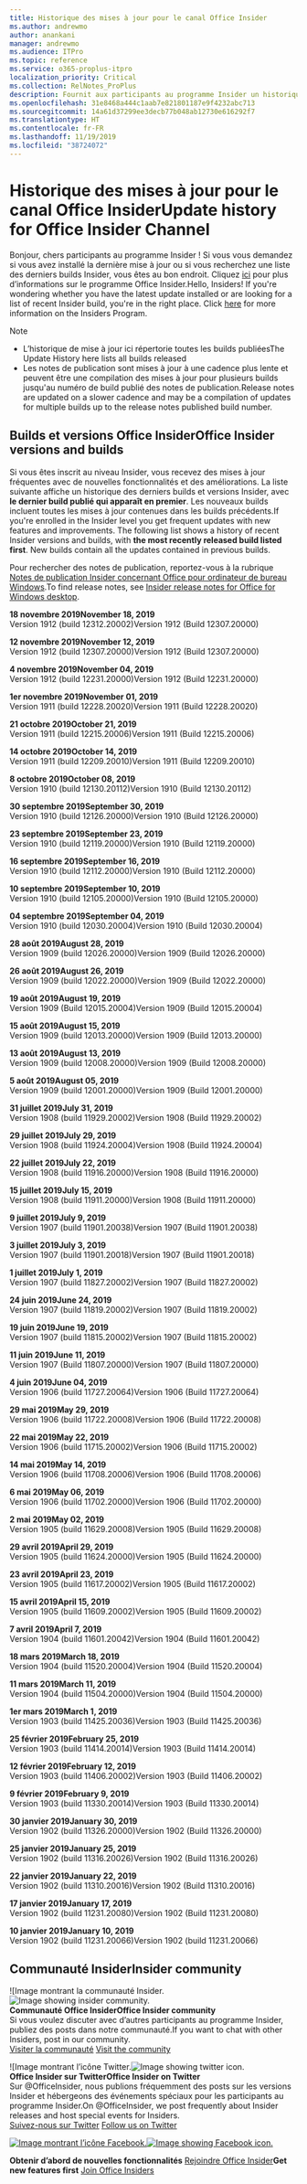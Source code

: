 ```yaml
---
title: Historique des mises à jour pour le canal Office Insider
ms.author: andrewmo
author: anankani
manager: andrewmo
ms.audience: ITPro
ms.topic: reference
ms.service: o365-proplus-itpro
localization_priority: Critical
ms.collection: RelNotes_ProPlus
description: Fournit aux participants au programme Insider un historique des mises à jour pour les versions Canal mensuel Insider Fast pour ordinateur de bureau Windows
ms.openlocfilehash: 31e8468a444c1aab7e821801187e9f4232abc713
ms.sourcegitcommit: 14a61d37299ee3decb77b048ab12730e616292f7
ms.translationtype: HT
ms.contentlocale: fr-FR
ms.lasthandoff: 11/19/2019
ms.locfileid: "38724072"
---
```

# <a name="update-history-for-office-insider-channel"></a><span data-ttu-id="48942-103">Historique des mises à jour pour le canal Office Insider</span><span class="sxs-lookup"><span data-stu-id="48942-103">Update history for Office Insider Channel</span></span>

<span data-ttu-id="48942-p101">Bonjour, chers participants au programme Insider ! Si vous vous demandez si vous avez installé la dernière mise à jour ou si vous recherchez une liste des derniers builds Insider, vous êtes au bon endroit. Cliquez [ici](https://insider.office.com/) pour plus d’informations sur le programme Office Insider.</span><span class="sxs-lookup"><span data-stu-id="48942-p101">Hello, Insiders! If you're wondering whether you have the latest update installed or are looking for a list of recent Insider build, you're in the right place. Click [here](https://insider.office.com/) for more information on the Insiders Program.</span></span>

> [!NOTE]
> - <span data-ttu-id="48942-107">L’historique de mise à jour ici répertorie toutes les builds publiées</span><span class="sxs-lookup"><span data-stu-id="48942-107">The Update History here lists all builds released</span></span>
> - <span data-ttu-id="48942-108">Les notes de publication sont mises à jour à une cadence plus lente et peuvent être une compilation des mises à jour pour plusieurs builds jusqu'au numéro de build publié des notes de publication.</span><span class="sxs-lookup"><span data-stu-id="48942-108">Release notes are updated on a slower cadence and may be a compilation of updates for multiple builds up to the release notes published build number.</span></span>

## <a name="office-insider-versions-and-builds"></a><span data-ttu-id="48942-109">Builds et versions Office Insider</span><span class="sxs-lookup"><span data-stu-id="48942-109">Office Insider versions and builds</span></span>

<span data-ttu-id="48942-p102">Si vous êtes inscrit au niveau Insider, vous recevez des mises à jour fréquentes avec de nouvelles fonctionnalités et des améliorations. La liste suivante affiche un historique des derniers builds et versions Insider, avec **le dernier build publié qui apparaît en premier**. Les nouveaux builds incluent toutes les mises à jour contenues dans les builds précédents.</span><span class="sxs-lookup"><span data-stu-id="48942-p102">If you're enrolled in the Insider level you get frequent updates with new features and improvements. The following list shows a history of recent Insider versions and builds, with **the most recently released build listed first**. New builds contain all the updates contained in previous builds.</span></span>

<span data-ttu-id="48942-113">Pour rechercher des notes de publication, reportez-vous à la rubrique [Notes de publication Insider concernant Office pour ordinateur de bureau Windows](https://docs.microsoft.com/fr-FR/OfficeUpdates/release-notes-office-insider).</span><span class="sxs-lookup"><span data-stu-id="48942-113">To find release notes, see [Insider release notes for Office for Windows desktop](https://docs.microsoft.com/fr-FR/OfficeUpdates/release-notes-office-insider).</span></span>

[//]: # (NE PAS SUPPRIMER)

<span data-ttu-id="48942-115">**18 novembre 2019**</span><span class="sxs-lookup"><span data-stu-id="48942-115">**November 18, 2019**</span></span><br/>
<span data-ttu-id="48942-116">Version 1912 (build 12312.20002)</span><span class="sxs-lookup"><span data-stu-id="48942-116">Version 1912 (Build 12307.20000)</span></span><br/>

<span data-ttu-id="48942-117">**12 novembre 2019**</span><span class="sxs-lookup"><span data-stu-id="48942-117">**November 12, 2019**</span></span><br/>
<span data-ttu-id="48942-118">Version 1912 (build 12307.20000)</span><span class="sxs-lookup"><span data-stu-id="48942-118">Version 1912 (Build 12307.20000)</span></span><br/>

<span data-ttu-id="48942-119">**4 novembre 2019**</span><span class="sxs-lookup"><span data-stu-id="48942-119">**November 04, 2019**</span></span><br/>
<span data-ttu-id="48942-120">Version 1912 (build 12231.20000)</span><span class="sxs-lookup"><span data-stu-id="48942-120">Version 1912 (Build 12231.20000)</span></span><br/>

<span data-ttu-id="48942-121">**1er novembre 2019**</span><span class="sxs-lookup"><span data-stu-id="48942-121">**November 01, 2019**</span></span><br/>
<span data-ttu-id="48942-122">Version 1911 (build 12228.20020)</span><span class="sxs-lookup"><span data-stu-id="48942-122">Version 1911 (Build 12228.20020)</span></span><br/>

<span data-ttu-id="48942-123">**21 octobre 2019**</span><span class="sxs-lookup"><span data-stu-id="48942-123">**October 21, 2019**</span></span><br/>
<span data-ttu-id="48942-124">Version 1911 (build 12215.20006)</span><span class="sxs-lookup"><span data-stu-id="48942-124">Version 1911 (Build 12215.20006)</span></span><br/>

<span data-ttu-id="48942-125">**14 octobre 2019**</span><span class="sxs-lookup"><span data-stu-id="48942-125">**October 14, 2019**</span></span><br/>
<span data-ttu-id="48942-126">Version 1911 (build 12209.20010)</span><span class="sxs-lookup"><span data-stu-id="48942-126">Version 1911 (Build 12209.20010)</span></span><br/>

<span data-ttu-id="48942-127">**8 octobre 2019**</span><span class="sxs-lookup"><span data-stu-id="48942-127">**October 08, 2019**</span></span><br/>
<span data-ttu-id="48942-128">Version 1910 (build 12130.20112)</span><span class="sxs-lookup"><span data-stu-id="48942-128">Version 1910 (Build 12130.20112)</span></span><br/>

<span data-ttu-id="48942-129">**30 septembre 2019**</span><span class="sxs-lookup"><span data-stu-id="48942-129">**September 30, 2019**</span></span><br/>
<span data-ttu-id="48942-130">Version 1910 (build 12126.20000)</span><span class="sxs-lookup"><span data-stu-id="48942-130">Version 1910 (Build 12126.20000)</span></span><br/>

<span data-ttu-id="48942-131">**23 septembre 2019**</span><span class="sxs-lookup"><span data-stu-id="48942-131">**September 23, 2019**</span></span><br/>
<span data-ttu-id="48942-132">Version 1910 (build 12119.20000)</span><span class="sxs-lookup"><span data-stu-id="48942-132">Version 1910 (Build 12119.20000)</span></span><br/>

<span data-ttu-id="48942-133">**16 septembre 2019**</span><span class="sxs-lookup"><span data-stu-id="48942-133">**September 16, 2019**</span></span><br/>
<span data-ttu-id="48942-134">Version 1910 (build 12112.20000)</span><span class="sxs-lookup"><span data-stu-id="48942-134">Version 1910 (Build 12112.20000)</span></span><br/>

<span data-ttu-id="48942-135">**10 septembre 2019**</span><span class="sxs-lookup"><span data-stu-id="48942-135">**September 10, 2019**</span></span><br/>
<span data-ttu-id="48942-136">Version 1910 (build 12105.20000)</span><span class="sxs-lookup"><span data-stu-id="48942-136">Version 1910 (Build 12105.20000)</span></span><br/>

<span data-ttu-id="48942-137">**04 septembre 2019**</span><span class="sxs-lookup"><span data-stu-id="48942-137">**September 04, 2019**</span></span><br/>
<span data-ttu-id="48942-138">Version 1910 (build 12030.20004)</span><span class="sxs-lookup"><span data-stu-id="48942-138">Version 1910 (Build 12030.20004)</span></span><br/>

<span data-ttu-id="48942-139">**28 août 2019**</span><span class="sxs-lookup"><span data-stu-id="48942-139">**August 28, 2019**</span></span><br/>
<span data-ttu-id="48942-140">Version 1909 (build 12026.20000)</span><span class="sxs-lookup"><span data-stu-id="48942-140">Version 1909 (Build 12026.20000)</span></span><br/>

<span data-ttu-id="48942-141">**26 août 2019**</span><span class="sxs-lookup"><span data-stu-id="48942-141">**August 26, 2019**</span></span><br/>
<span data-ttu-id="48942-142">Version 1909 (build 12022.20000)</span><span class="sxs-lookup"><span data-stu-id="48942-142">Version 1909 (Build 12022.20000)</span></span><br/>

<span data-ttu-id="48942-143">**19 août 2019**</span><span class="sxs-lookup"><span data-stu-id="48942-143">**August 19, 2019**</span></span><br/>
<span data-ttu-id="48942-144">Version 1909 (Build 12015.20004)</span><span class="sxs-lookup"><span data-stu-id="48942-144">Version 1909 (Build 12015.20004)</span></span><br/>

<span data-ttu-id="48942-145">**15 août 2019**</span><span class="sxs-lookup"><span data-stu-id="48942-145">**August 15, 2019**</span></span><br/>
<span data-ttu-id="48942-146">Version 1909 (build 12013.20000)</span><span class="sxs-lookup"><span data-stu-id="48942-146">Version 1909 (Build 12013.20000)</span></span><br/>

<span data-ttu-id="48942-147">**13 août 2019**</span><span class="sxs-lookup"><span data-stu-id="48942-147">**August 13, 2019**</span></span><br/>
<span data-ttu-id="48942-148">Version 1909 (build 12008.20000)</span><span class="sxs-lookup"><span data-stu-id="48942-148">Version 1909 (Build 12008.20000)</span></span><br/>

<span data-ttu-id="48942-149">**5 août 2019**</span><span class="sxs-lookup"><span data-stu-id="48942-149">**August 05, 2019**</span></span><br/>
<span data-ttu-id="48942-150">Version 1909 (build 12001.20000)</span><span class="sxs-lookup"><span data-stu-id="48942-150">Version 1909 (Build 12001.20000)</span></span><br/>

<span data-ttu-id="48942-151">**31 juillet 2019**</span><span class="sxs-lookup"><span data-stu-id="48942-151">**July 31, 2019**</span></span><br/>
<span data-ttu-id="48942-152">Version 1908 (build 11929.20002)</span><span class="sxs-lookup"><span data-stu-id="48942-152">Version 1908 (Build 11929.20002)</span></span><br/>

<span data-ttu-id="48942-153">**29 juillet 2019**</span><span class="sxs-lookup"><span data-stu-id="48942-153">**July 29, 2019**</span></span><br/>
<span data-ttu-id="48942-154">Version 1908 (build 11924.20004)</span><span class="sxs-lookup"><span data-stu-id="48942-154">Version 1908 (Build 11924.20004)</span></span><br/>

<span data-ttu-id="48942-155">**22 juillet 2019**</span><span class="sxs-lookup"><span data-stu-id="48942-155">**July 22, 2019**</span></span><br/>
<span data-ttu-id="48942-156">Version 1908 (build 11916.20000)</span><span class="sxs-lookup"><span data-stu-id="48942-156">Version 1908 (Build 11916.20000)</span></span><br/>

<span data-ttu-id="48942-157">**15 juillet 2019**</span><span class="sxs-lookup"><span data-stu-id="48942-157">**July 15, 2019**</span></span><br/>
<span data-ttu-id="48942-158">Version 1908 (build 11911.20000)</span><span class="sxs-lookup"><span data-stu-id="48942-158">Version 1908 (Build 11911.20000)</span></span><br/>

<span data-ttu-id="48942-159">**9 juillet 2019**</span><span class="sxs-lookup"><span data-stu-id="48942-159">**July 9, 2019**</span></span><br/>
<span data-ttu-id="48942-160">Version 1907 (build 11901.20038)</span><span class="sxs-lookup"><span data-stu-id="48942-160">Version 1907 (Build 11901.20038)</span></span><br/>

<span data-ttu-id="48942-161">**3 juillet 2019**</span><span class="sxs-lookup"><span data-stu-id="48942-161">**July 3, 2019**</span></span><br/>
<span data-ttu-id="48942-162">Version 1907 (build 11901.20018)</span><span class="sxs-lookup"><span data-stu-id="48942-162">Version 1907 (Build 11901.20018)</span></span><br/>

<span data-ttu-id="48942-163">**1 juillet 2019**</span><span class="sxs-lookup"><span data-stu-id="48942-163">**July 1, 2019**</span></span><br/>
<span data-ttu-id="48942-164">Version 1907 (build 11827.20002)</span><span class="sxs-lookup"><span data-stu-id="48942-164">Version 1907 (Build 11827.20002)</span></span><br/>

<span data-ttu-id="48942-165">**24 juin 2019**</span><span class="sxs-lookup"><span data-stu-id="48942-165">**June 24, 2019**</span></span><br/>
<span data-ttu-id="48942-166">Version 1907 (build 11819.20002)</span><span class="sxs-lookup"><span data-stu-id="48942-166">Version 1907 (Build 11819.20002)</span></span><br/>

<span data-ttu-id="48942-167">**19 juin 2019**</span><span class="sxs-lookup"><span data-stu-id="48942-167">**June 19, 2019**</span></span><br/>
<span data-ttu-id="48942-168">Version 1907 (build 11815.20002)</span><span class="sxs-lookup"><span data-stu-id="48942-168">Version 1907 (Build 11815.20002)</span></span><br/>

<span data-ttu-id="48942-169">**11 juin 2019**</span><span class="sxs-lookup"><span data-stu-id="48942-169">**June 11, 2019**</span></span><br/>
<span data-ttu-id="48942-170">Version 1907 (Build 11807.20000)</span><span class="sxs-lookup"><span data-stu-id="48942-170">Version 1907 (Build 11807.20000)</span></span><br/>

<span data-ttu-id="48942-171">**4 juin 2019**</span><span class="sxs-lookup"><span data-stu-id="48942-171">**June 04, 2019**</span></span><br/>
<span data-ttu-id="48942-172">Version 1906 (build 11727.20064)</span><span class="sxs-lookup"><span data-stu-id="48942-172">Version 1906 (Build 11727.20064)</span></span><br/>


<span data-ttu-id="48942-173">**29 mai 2019**</span><span class="sxs-lookup"><span data-stu-id="48942-173">**May 29, 2019**</span></span><br/>
<span data-ttu-id="48942-174">Version 1906 (build 11722.20008)</span><span class="sxs-lookup"><span data-stu-id="48942-174">Version 1906 (Build 11722.20008)</span></span><br/>

<span data-ttu-id="48942-175">**22 mai 2019**</span><span class="sxs-lookup"><span data-stu-id="48942-175">**May 22, 2019**</span></span><br/> <span data-ttu-id="48942-176">Version 1906 (build 11715.20002)</span><span class="sxs-lookup"><span data-stu-id="48942-176">Version 1906 (Build 11715.20002)</span></span><br/> 

<span data-ttu-id="48942-177">**14 mai 2019**</span><span class="sxs-lookup"><span data-stu-id="48942-177">**May 14, 2019**</span></span><br/> <span data-ttu-id="48942-178">Version 1906 (build 11708.20006)</span><span class="sxs-lookup"><span data-stu-id="48942-178">Version 1906 (Build 11708.20006)</span></span><br/>

<span data-ttu-id="48942-179">**6 mai 2019**</span><span class="sxs-lookup"><span data-stu-id="48942-179">**May 06, 2019**</span></span><br/>
<span data-ttu-id="48942-180">Version 1906 (build 11702.20000)</span><span class="sxs-lookup"><span data-stu-id="48942-180">Version 1906 (Build 11702.20000)</span></span><br/>

<span data-ttu-id="48942-181">**2 mai 2019**</span><span class="sxs-lookup"><span data-stu-id="48942-181">**May 02, 2019**</span></span><br/>
<span data-ttu-id="48942-182">Version 1905 (build 11629.20008)</span><span class="sxs-lookup"><span data-stu-id="48942-182">Version 1905 (Build 11629.20008)</span></span><br/>

<span data-ttu-id="48942-183">**29 avril 2019**</span><span class="sxs-lookup"><span data-stu-id="48942-183">**April 29, 2019**</span></span><br/>
<span data-ttu-id="48942-184">Version 1905 (build 11624.20000)</span><span class="sxs-lookup"><span data-stu-id="48942-184">Version 1905 (Build 11624.20000)</span></span><br/>

<span data-ttu-id="48942-185">**23 avril 2019**</span><span class="sxs-lookup"><span data-stu-id="48942-185">**April 23, 2019**</span></span><br/> <span data-ttu-id="48942-186">Version 1905 (build 11617.20002)</span><span class="sxs-lookup"><span data-stu-id="48942-186">Version 1905 (Build 11617.20002)</span></span><br/>

<span data-ttu-id="48942-187">**15 avril 2019**</span><span class="sxs-lookup"><span data-stu-id="48942-187">**April 15, 2019**</span></span><br/> <span data-ttu-id="48942-188">Version 1905 (build 11609.20002)</span><span class="sxs-lookup"><span data-stu-id="48942-188">Version 1905 (Build 11609.20002)</span></span><br/>

<span data-ttu-id="48942-189">**7 avril 2019**</span><span class="sxs-lookup"><span data-stu-id="48942-189">**April 7, 2019**</span></span><br/> <span data-ttu-id="48942-190">Version 1904 (build 11601.20042)</span><span class="sxs-lookup"><span data-stu-id="48942-190">Version 1904 (Build 11601.20042)</span></span><br/>

<span data-ttu-id="48942-191">**18 mars 2019**</span><span class="sxs-lookup"><span data-stu-id="48942-191">**March 18, 2019**</span></span><br/> <span data-ttu-id="48942-192">Version 1904 (build 11520.20004)</span><span class="sxs-lookup"><span data-stu-id="48942-192">Version 1904 (Build 11520.20004)</span></span><br/>

<span data-ttu-id="48942-193">**11 mars 2019**</span><span class="sxs-lookup"><span data-stu-id="48942-193">**March 11, 2019**</span></span><br/> <span data-ttu-id="48942-194">Version 1904 (build 11504.20000)</span><span class="sxs-lookup"><span data-stu-id="48942-194">Version 1904 (Build 11504.20000)</span></span><br/>

<span data-ttu-id="48942-195">**1er mars 2019**</span><span class="sxs-lookup"><span data-stu-id="48942-195">**March 1, 2019**</span></span><br/> <span data-ttu-id="48942-196">Version 1903 (build 11425.20036)</span><span class="sxs-lookup"><span data-stu-id="48942-196">Version 1903 (Build 11425.20036)</span></span><br/> 

<span data-ttu-id="48942-197">**25 février 2019**</span><span class="sxs-lookup"><span data-stu-id="48942-197">**February 25, 2019**</span></span><br/> <span data-ttu-id="48942-198">Version 1903 (build 11414.20014)</span><span class="sxs-lookup"><span data-stu-id="48942-198">Version 1903 (Build 11414.20014)</span></span><br/> 

<span data-ttu-id="48942-199">**12 février 2019**</span><span class="sxs-lookup"><span data-stu-id="48942-199">**February 12, 2019**</span></span><br/> <span data-ttu-id="48942-200">Version 1903 (build 11406.20002)</span><span class="sxs-lookup"><span data-stu-id="48942-200">Version 1903 (Build 11406.20002)</span></span><br/> 

<span data-ttu-id="48942-201">**9 février 2019**</span><span class="sxs-lookup"><span data-stu-id="48942-201">**February 9, 2019**</span></span><br/> <span data-ttu-id="48942-202">Version 1903 (build 11330.20014)</span><span class="sxs-lookup"><span data-stu-id="48942-202">Version 1903 (Build 11330.20014)</span></span><br/> 

<span data-ttu-id="48942-203">**30 janvier 2019**</span><span class="sxs-lookup"><span data-stu-id="48942-203">**January 30, 2019**</span></span><br/> <span data-ttu-id="48942-204">Version 1902 (build 11326.20000)</span><span class="sxs-lookup"><span data-stu-id="48942-204">Version 1902 (Build 11326.20000)</span></span><br/> 

<span data-ttu-id="48942-205">**25 janvier 2019**</span><span class="sxs-lookup"><span data-stu-id="48942-205">**January 25, 2019**</span></span><br/> <span data-ttu-id="48942-206">Version 1902 (build 11316.20026)</span><span class="sxs-lookup"><span data-stu-id="48942-206">Version 1902 (Build 11316.20026)</span></span><br/> 

<span data-ttu-id="48942-207">**22 janvier 2019**</span><span class="sxs-lookup"><span data-stu-id="48942-207">**January 22, 2019**</span></span><br/> <span data-ttu-id="48942-208">Version 1902 (build 11310.20016)</span><span class="sxs-lookup"><span data-stu-id="48942-208">Version 1902 (Build 11310.20016)</span></span><br/> 

<span data-ttu-id="48942-209">**17 janvier 2019**</span><span class="sxs-lookup"><span data-stu-id="48942-209">**January 17, 2019**</span></span><br/> <span data-ttu-id="48942-210">Version 1902 (build 11231.20080)</span><span class="sxs-lookup"><span data-stu-id="48942-210">Version 1902 (Build 11231.20080)</span></span><br/>

<span data-ttu-id="48942-211">**10 janvier 2019**</span><span class="sxs-lookup"><span data-stu-id="48942-211">**January 10, 2019**</span></span><br/> <span data-ttu-id="48942-212">Version 1902 (build 11231.20066)</span><span class="sxs-lookup"><span data-stu-id="48942-212">Version 1902 (build 11231.20066)</span></span><br/> 

## <a name="insider-community"></a><span data-ttu-id="48942-213">Communauté Insider</span><span class="sxs-lookup"><span data-stu-id="48942-213">Insider community</span></span>

<span data-ttu-id="48942-214">![Image montrant la communauté Insider.</span><span class="sxs-lookup"><span data-stu-id="48942-214">![Image showing insider community.</span></span> ](images/insidercommunity.png) <br/>
<span data-ttu-id="48942-215">**Communauté Office Insider**</span><span class="sxs-lookup"><span data-stu-id="48942-215">**Office Insider community**</span></span><br/> <span data-ttu-id="48942-216">Si vous voulez discuter avec d’autres participants au programme Insider, publiez des posts dans notre communauté.</span><span class="sxs-lookup"><span data-stu-id="48942-216">If you want to chat with other Insiders, post in our community.</span></span><br/><span data-ttu-id="48942-217"> 
[Visiter la communauté](https://go.microsoft.com/fwlink/?linkid=843493)</span><span class="sxs-lookup"><span data-stu-id="48942-217"> 
[Visit the community](https://go.microsoft.com/fwlink/?linkid=843493)</span></span><br/> 

<span data-ttu-id="48942-218">![Image montrant l’icône Twitter.</span><span class="sxs-lookup"><span data-stu-id="48942-218">![Image showing twitter icon.</span></span> ](images/twitter.png)<br/>
<span data-ttu-id="48942-219">**Office Insider sur Twitter**</span><span class="sxs-lookup"><span data-stu-id="48942-219">**Office Insider on Twitter**</span></span><br/> <span data-ttu-id="48942-220">Sur @OfficeInsider, nous publions fréquemment des posts sur les versions Insider et hébergeons des événements spéciaux pour les participants au programme Insider.</span><span class="sxs-lookup"><span data-stu-id="48942-220">On @OfficeInsider, we post frequently about Insider releases and host special events for Insiders.</span></span><br/><span data-ttu-id="48942-221"> 
[Suivez-nous sur Twitter](https://go.microsoft.com/fwlink/?linkid=717717)</span><span class="sxs-lookup"><span data-stu-id="48942-221"> 
[Follow us on Twitter](https://go.microsoft.com/fwlink/?linkid=717717)</span></span><br/> 

<span data-ttu-id="48942-222">[
  ![Image montrant l’icône Facebook. ](images/facebook.png)](https://www.facebook.com/sharer.php?u=https://support.office.com/en-us/article/Update-history-for-Office-Insider-for-Windows-desktop-64bbb317-972a-4933-8b82-cc866f0b067c)</span><span class="sxs-lookup"><span data-stu-id="48942-222">[![Image showing Facebook icon. ](images/facebook.png)](https://www.facebook.com/sharer.php?u=https://support.office.com/en-us/article/Update-history-for-Office-Insider-for-Windows-desktop-64bbb317-972a-4933-8b82-cc866f0b067c)</span></span>


<span data-ttu-id="48942-223">**Obtenir d’abord de nouvelles fonctionnalités**
[Rejoindre Office Insider](https://insider.office.com/)</span><span class="sxs-lookup"><span data-stu-id="48942-223">**Get new features first**
[Join Office Insiders](https://insider.office.com/)</span></span>